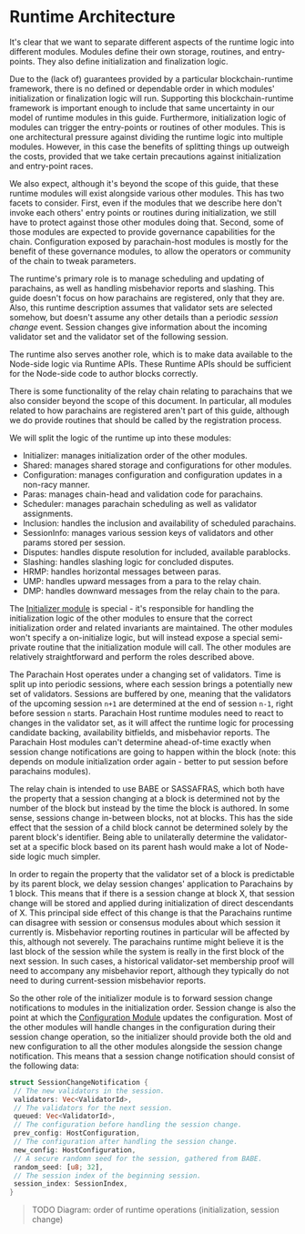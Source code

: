# Runtime Architecture

It's clear that we want to separate different aspects of the runtime logic into different modules. Modules define their
own storage, routines, and entry-points. They also define initialization and finalization logic.

Due to the (lack of) guarantees provided by a particular blockchain-runtime framework, there is no defined or dependable
order in which modules' initialization or finalization logic will run. Supporting this blockchain-runtime framework is
important enough to include that same uncertainty in our model of runtime modules in this guide. Furthermore,
initialization logic of modules can trigger the entry-points or routines of other modules. This is one architectural
pressure against dividing the runtime logic into multiple modules. However, in this case the benefits of splitting
things up outweigh the costs, provided that we take certain precautions against initialization and entry-point races.

We also expect, although it's beyond the scope of this guide, that these runtime modules will exist alongside various
other modules. This has two facets to consider. First, even if the modules that we describe here don't invoke each
others' entry points or routines during initialization, we still have to protect against those other modules doing that.
Second, some of those modules are expected to provide governance capabilities for the chain. Configuration exposed by
parachain-host modules is mostly for the benefit of these governance modules, to allow the operators or community of the
chain to tweak parameters.

The runtime's primary role is to manage scheduling and updating of parachains, as well as handling misbehavior reports
and slashing. This guide doesn't focus on how parachains are registered, only that they are. Also, this runtime
description assumes that validator sets are selected somehow, but doesn't assume any other details than a periodic
_session change_ event. Session changes give information about the incoming validator set and the validator set of the
following session.

The runtime also serves another role, which is to make data available to the Node-side logic via Runtime APIs. These
Runtime APIs should be sufficient for the Node-side code to author blocks correctly.

There is some functionality of the relay chain relating to parachains that we also consider beyond the scope of this
document. In particular, all modules related to how parachains are registered aren't part of this guide, although we do
provide routines that should be called by the registration process.

We will split the logic of the runtime up into these modules:

- Initializer: manages initialization order of the other modules.
- Shared: manages shared storage and configurations for other modules.
- Configuration: manages configuration and configuration updates in a non-racy manner.
- Paras: manages chain-head and validation code for parachains.
- Scheduler: manages parachain scheduling as well as validator assignments.
- Inclusion: handles the inclusion and availability of scheduled parachains.
- SessionInfo: manages various session keys of validators and other params stored per session.
- Disputes: handles dispute resolution for included, available parablocks.
- Slashing: handles slashing logic for concluded disputes.
- HRMP: handles horizontal messages between paras.
- UMP: handles upward messages from a para to the relay chain.
- DMP: handles downward messages from the relay chain to the para.

The [Initializer module](initializer.md) is special - it's responsible for handling the initialization logic of the
other modules to ensure that the correct initialization order and related invariants are maintained. The other modules
won't specify a on-initialize logic, but will instead expose a special semi-private routine that the initialization
module will call. The other modules are relatively straightforward and perform the roles described above.

The Parachain Host operates under a changing set of validators. Time is split up into periodic sessions, where each
session brings a potentially new set of validators. Sessions are buffered by one, meaning that the validators of the
upcoming session `n+1` are determined at the end of session `n-1`, right before session `n` starts. Parachain Host
runtime modules need to react to changes in the validator set, as it will affect the runtime logic for processing
candidate backing, availability bitfields, and misbehavior reports. The Parachain Host modules can't determine
ahead-of-time exactly when session change notifications are going to happen within the block (note: this depends on
module initialization order again - better to put session before parachains modules).

The relay chain is intended to use BABE or SASSAFRAS, which both have the property that a session changing at a block is
determined not by the number of the block but instead by the time the block is authored. In some sense, sessions change
in-between blocks, not at blocks. This has the side effect that the session of a child block cannot be determined solely
by the parent block's identifier. Being able to unilaterally determine the validator-set at a specific block based on
its parent hash would make a lot of Node-side logic much simpler.

In order to regain the property that the validator set of a block is predictable by its parent block, we delay session
changes' application to Parachains by 1 block. This means that if there is a session change at block X, that session
change will be stored and applied during initialization of direct descendants of X. This principal side effect of this
change is that the Parachains runtime can disagree with session or consensus modules about which session it currently
is. Misbehavior reporting routines in particular will be affected by this, although not severely. The parachains runtime
might believe it is the last block of the session while the system is really in the first block of the next session. In
such cases, a historical validator-set membership proof will need to accompany any misbehavior report, although they
typically do not need to during current-session misbehavior reports.

So the other role of the initializer module is to forward session change notifications to modules in the initialization
order. Session change is also the point at which the [Configuration Module](configuration.md) updates the configuration.
Most of the other modules will handle changes in the configuration during their session change operation, so the
initializer should provide both the old and new configuration to all the other modules alongside the session change
notification. This means that a session change notification should consist of the following data:

```rust
struct SessionChangeNotification {
 // The new validators in the session.
 validators: Vec<ValidatorId>,
 // The validators for the next session.
 queued: Vec<ValidatorId>,
 // The configuration before handling the session change.
 prev_config: HostConfiguration,
 // The configuration after handling the session change.
 new_config: HostConfiguration,
 // A secure randomn seed for the session, gathered from BABE.
 random_seed: [u8; 32],
 // The session index of the beginning session.
 session_index: SessionIndex,
}
```

> TODO Diagram: order of runtime operations (initialization, session change)
